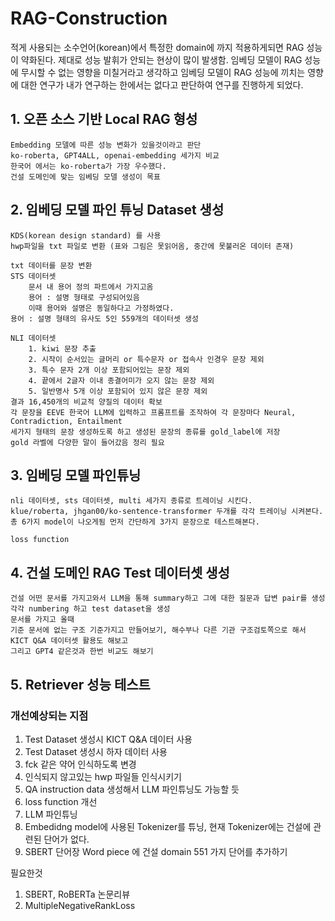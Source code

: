# RAG-Construction
적게 사용되는 소수언어(korean)에서 특정한 domain에 까지 적용하게되면 RAG 성능이 약화된다.
제대로 성능 발휘가 안되는 현상이 많이 발생함.
임베딩 모델이 RAG 성능에 무시할 수 없는 영향을 미칠거라고 생각하고
임베딩 모델이 RAG 성능에 끼치는 영향에 대한 연구가 내가 연구하는 한에서는 없다고 판단하여 연구를 진행하게 되었다.


## 1. 오픈 소스 기반 Local RAG 형성
    Embedding 모델에 따른 성능 변화가 있을것이라고 판단
    ko-roberta, GPT4ALL, openai-embedding 세가지 비교
    한국어 에서는 ko-roberta가 가장 우수했다.
    건설 도메인에 맞는 임베딩 모델 생성이 목표

## 2. 임베딩 모델 파인 튜닝 Dataset 생성
    KDS(korean design standard) 를 사용
    hwp파일을 txt 파일로 변환 (표와 그림은 못읽어옴, 중간에 못불러온 데이터 존재)

    txt 데이터를 문장 변환
    STS 데이터셋
        문서 내 용어 정의 파트에서 가지고옴
        용어 : 설명 형태로 구성되어있음
        이때 용어와 설명은 동일하다고 가정하였다.
    용어 : 설명 형태의 유사도 5인 559개의 데이터셋 생성

    NLI 데이터셋
        1. kiwi 문장 추출
        2. 시작이 순서있는 글머리 or 특수문자 or 접속사 인경우 문장 제외
        3. 특수 문자 2개 이상 포함되어있는 문장 제외
        4. 끝에서 2글자 이내 종결어미가 오지 않는 문장 제외
        5. 일반명사 5개 이상 포함되어 있지 않은 문장 제외
    결과 16,450개의 비교적 양질의 데이터 확보
    각 문장을 EEVE 한국어 LLM에 입력하고 프롬프트를 조작하여 각 문장마다 Neural, Contradiction, Entailment
    세가지 형태의 문장 생성하도록 하고 생성된 문장의 종류를 gold_label에 저장
    gold 라벨에 다양한 말이 들어갔음 정리 필요

## 3. 임베딩 모델 파인튜닝
    nli 데이터셋, sts 데이터셋, multi 세가지 종류로 트레이닝 시킨다.
    klue/roberta, jhgan00/ko-sentence-transformer 두개를 각각 트레이닝 시켜본다.
    총 6가지 model이 나오게됨 먼저 간단하게 3가지 문장으로 테스트해본다.

    loss function

## 4. 건설 도메인 RAG Test 데이터셋 생성
    건설 어떤 문서를 가지고와서 LLM을 통해 summary하고 그에 대한 질문과 답변 pair를 생성
    각각 numbering 하고 test dataset을 생성
    문서를 가지고 올때
    기준 문서에 없는 구조 기준가지고 만들어보기, 해수부나 다른 기관 구조검토쪽으로 해서
    KICT Q&A 데이터셋 활용도 해보고
    그리고 GPT4 같은것과 한번 비교도 해보기

## 5. Retriever 성능 테스트


### 개선예상되는 지점
1. Test Dataset 생성시 KICT Q&A 데이터 사용
2. Test Dataset 생성시 하자 데이터 사용
3. fck 같은 약어 인식하도록 변경
4. 인식되지 않고있는 hwp 파일들 인식시키기
4. QA instruction data 생성해서 LLM 파인튜닝도 가능할 듯
5. loss function 개선
6. LLM 파인튜닝
7. Embedidng model에 사용된 Tokenizer를 튜닝, 현재 Tokenizer에는 건설에 관련된 단어가 없다.
8. SBERT 단어장 Word piece 에 건설 domain 551 가지 단어를 추가하기

필요한것
1. SBERT, RoBERTa 논문리뷰
2. MultipleNegativeRankLoss

